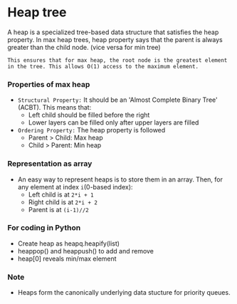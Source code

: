 # Heap tree
A heap is a specialized tree-based data structure that satisfies the heap property. In max heap trees, heap property says that the parent is always greater than the child node. (vice versa for min tree)

`This ensures that for max heap, the root node is the greatest element in the tree. This allows O(1) access to the maximum element.`

### Properties of max heap
- `Structural Property:` It should be an 'Almost Complete Binary Tree' (ACBT). This means that:
  - Left child should be filled before the right
  - Lower layers can be filled only after upper layers are filled
- `Ordering Property:` The heap property is followed
  - Parent > Child: Max heap
  - Child > Parent: Min heap

### Representation as array
- An easy way to represent heaps is to store them in an array. Then, for any element at index `i`(0-based index):
  - Left child is at `2*i + 1`
  - Right child is at `2*i + 2`
  - Parent is at `(i-1)//2`

### For coding in Python
- Create heap as heapq.heapify(list)
- heappop() and heappush() to add and remove
- heap[0] reveals min/max element

### Note
- Heaps form the canonically underlying data stucture for priority queues.